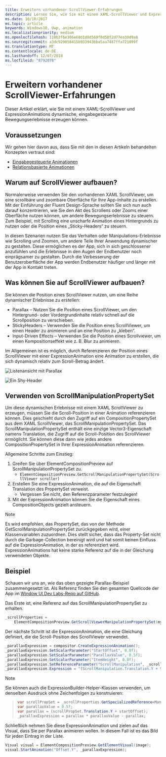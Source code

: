 ```yaml
---
title: Erweitern vorhandener ScrollViewer-Erfahrungen
description: Lernen Sie, wie Sie mit einem XAML-ScrollViewer und ExpressionAnimations dynamische, eingabegesteuerte Bewegungserlebnisse erzeugen können.
ms.date: 10/10/2017
ms.topic: article
keywords: Windows10, Uwp, animation
ms.localizationpriority: medium
ms.openlocfilehash: 118b3f6e306e60d1d8d569f0d58f2d77ea30d9a8
ms.sourcegitcommit: a3dc929858415b933943bba5aa7487ffa721899f
ms.translationtype: MT
ms.contentlocale: de-DE
ms.lasthandoff: 12/07/2018
ms.locfileid: "8792078"
---
```

# <a name="enhance-existing-scrollviewer-experiences"></a>Erweitern vorhandener ScrollViewer-Erfahrungen

Dieser Artikel erklärt, wie Sie mit einem XAML-ScrollViewer und ExpressionAnimations dynamische, eingabegesteuerte Bewegungserlebnisse erzeugen können.

## <a name="prerequisites"></a>Voraussetzungen

Wir gehen hier davon aus, dass Sie mit den in diesen Artikeln behandelten Konzepten vertraut sind:

- [Eingabegesteuerte Animationen](input-driven-animations.md)
- [Relationsbasierte Animationen](relation-animations.md)

## <a name="why-build-on-top-of-scrollviewer"></a>Warum auf ScrollViewer aufbauen?

Normalerweise verwenden Sie den vorhandenen XAML ScrollViewer, um eine scrollbare und zoombare Oberfläche für Ihre App-Inhalte zu erstellen. Mit der Einführung der Fluent Design-Sprache sollten Sie sich nun auch darauf konzentrieren, wie Sie den Akt des Scrollens oder Zooms einer Oberfläche nutzen können, um andere Bewegungserlebnisse zu steuern. Zum Beispiel, mit Scrolling eine unscharfe Animation eines Hintergrunds zu nutzen oder die Position eines „Sticky-Headers“ zu steuern.

In diesen Szenarien nutzen Sie das Verhalten oder Manipulations-Erlebnisse wie Scrolling und Zoomen, um andere Teile Ihrer Anwendung dynamischer zu gestalten. Diese ermöglichen es der App, sich in sich geschlossener anzufühlen und die Erlebnisse in den Augen der Endbenutzer noch einprägsamer zu gestalten. Durch die Verbesserung der Benutzeroberfläche der App werden Endbenutzer häufiger und länger mit der App in Kontakt treten.

## <a name="what-can-you-build-on-top-of-scrollviewer"></a>Was können Sie auf ScrollViewer aufbauen?

Sie können die Position eines ScrollViewer nutzen, um eine Reihe dynamischer Erlebnisse zu erstellen:

- Parallax – Nutzen Sie die Position eines ScrollViewer, um den Hintergrund- oder Vordergrundinhalte relativ schnell auf die Scrollposition zu verschieben.
- StickyHeaders – Verwenden Sie die Position eines ScrollViewer, um einen Header zu animieren und an eine Position zu „kleben“.
- Input-Driven Effects – Verwenden Sie die Position eines Scrollviewer, um einen Kompositionseffekt wie z. B. Blur zu animieren.

Im Allgemeinen ist es möglich, durch Referenzieren der Position eines ScrollViewer mit einer ExpressionAnimation eine Animation zu erstellen, die sich dynamisch relativ zum Scroll-Betrag ändert.

![Listenansicht mit Parallax](images/animation/parallax.gif)

![Ein Shy-Header](images/animation/shy-header.gif)

## <a name="using-scrollmanipulationpropertyset"></a>Verwenden von ScrollManipulationPropertySet

Um diese dynamischen Erlebnisse mit einem XAML ScrollViewer zu erzeugen, müssen Sie die Scroll-Position in einer Animation referenzieren können. Dies geschieht durch den Zugriff auf ein CompositionPropertySet aus dem XAML ScrollViewer, das ScrollManipulationPropertySet.
Das ScrollManipulationPropertySet enthält eine einzige Vector3-Eigenschaft namens Translation, die Zugriff auf die Scroll-Position des ScrollViewer ermöglicht. Sie können diese dann wie jedes andere CompositionPropertySet in Ihrer ExpressionAnimation referenzieren.

Allgemeine Schritte zum Einstieg:

1. Greifen Sie über ElementCompositionPreview auf ScrollManipulationPropertySet zu.
    - `ElementCompositionPreview.GetScrollManipulationPropertySet(ScrollViewer scroller)`
1. Erstellen Sie eine ExpressionAnimation, die auf die Eigenschaft Translation des PropertySet verweist.
    - Vergessen Sie nicht, den Referenzparameter festzulegen!
1. Mit der ExpressionAnimation können Sie die Eigenschaft eines CompositionObjects gezielt ansteuern.

> [!NOTE]
> Es wird empfohlen, das PropertySet, das von der Methode GetScrollManipulationPropertySet zurückgegeben wird, einer Klassenvariablen zuzuordnen. Dies stellt sicher, dass das Property-Set nicht durch die Garbage-Collection bereinigt wird und hat somit keinen Einfluss auf die ExpressionAnimation, in der es referenziert wird. ExpressionAnimations hat keine starke Referenz auf die in der Gleichung verwendeten Objekte.

## <a name="example"></a>Beispiel

Schauen wir uns an, wie das oben gezeigte Parallax-Beispiel zusammengesetzt ist. Als Referenz finden Sie den gesamten Quellcode der App im [Window UI Dev Labs-Repo auf GitHub](https://github.com/Microsoft/WindowsUIDevLabs).

Das Erste ist, eine Referenz auf das ScrollManipulationPropertySet zu erhalten.

```csharp
_scrollProperties =
    ElementCompositionPreview.GetScrollViewerManipulationPropertySet(myScrollViewer);
```

Der nächste Schritt ist die ExpressionAnimation, die eine Gleichung definiert, die die Scroll-Position des ScrollViewer verwendet.

```csharp
_parallaxExpression = compositor.CreateExpressionAnimation();
_parallaxExpression.SetScalarParameter("StartOffset", 0.0f);
_parallaxExpression.SetScalarParameter("ParallaxValue", 0.5f);
_parallaxExpression.SetScalarParameter("ItemHeight", 0.0f);
_parallaxExpression.SetReferenceParameter("ScrollManipulation", _scrollProperties);
_parallaxExpression.Expression = "(ScrollManipulation.Translation.Y + StartOffset - (0.5 * ItemHeight)) * ParallaxValue - (ScrollManipulation.Translation.Y + StartOffset - (0.5 * ItemHeight))";
```

> [!NOTE]
> Sie können auch die ExpressionBuilder-Helper-Klassen verwenden, um denselben Ausdruck ohne Zeichenfolgen zu konstruieren:

> ```csharp
> var scrollPropSet = _scrollProperties.GetSpecializedReference<ManipulationPropertySetReferenceNode>();
> var parallaxValue = 0.5f;
> var parallax = (scrollPropSet.Translation.Y + startOffset);
> _parallaxExpression = parallax * parallaxValue - parallax;
> ```

Schließlich nehmen Sie diese ExpressionAnimation und zielen auf das Visual, dass Sie per Parallax animieren wollen. In diesem Fall ist es das Bild für jeden Eintrag in der Liste.

```csharp
Visual visual = ElementCompositionPreview.GetElementVisual(image);
visual.StartAnimation("Offset.Y", _parallaxExpression);
```